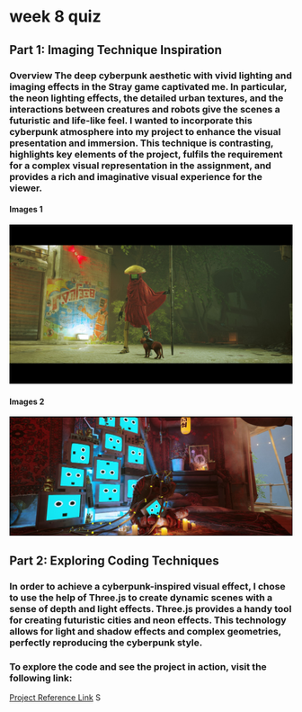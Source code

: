 # week 8 quiz

## Part 1: Imaging Technique Inspiration

### Overview The deep cyberpunk aesthetic with vivid lighting and imaging effects in the Stray game captivated me. In particular, the neon lighting effects, the detailed urban textures, and the interactions between creatures and robots give the scenes a futuristic and life-like feel. I wanted to incorporate this cyberpunk atmosphere into my project to enhance the visual presentation and immersion. This technique is contrasting, highlights key elements of the project, fulfils the requirement for a complex visual representation in the assignment, and provides a rich and imaginative visual experience for the viewer.

#### Images 1
![Robots made up of TVs in Stray, creating an atmosphere of mystery and technology.](images/robot_cat_interaction.jpg)
#### Images 2
![Robots made up of TVs in Stray, creating an atmosphere of mystery and technology.](images/robots_tvs.png)

## Part 2: Exploring Coding Techniques

### In order to achieve a cyberpunk-inspired visual effect, I chose to use the help of Three.js to create dynamic scenes with a sense of depth and light effects. Three.js provides a handy tool for creating futuristic cities and neon effects. This technology allows for light and shadow effects and complex geometries, perfectly reproducing the cyberpunk style. 

### To explore the code and see the project in action, visit the following link:

[Project Reference Link](https://gist.github.com/NeonBlueWS/fde2da512a61e2c55c00c4b8825f9705)
S
